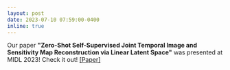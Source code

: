 ```yaml
---
layout: post
date: 2023-07-10 07:59:00-0400
inline: true
---
```

Our paper **"Zero-Shot Self-Supervised Joint Temporal Image and Sensitivity Map Reconstruction via Linear Latent Space"** was presented at MIDL 2023! Check it out! [\[Paper\]](https://openreview.net/pdf?id=gaMVPWvzF1d)
<!-- 
[https://openaccess.thecvf.com/content/CVPR2023/papers/Wang_Semi-Supervised_Parametric_Real-World_Image_Harmonization_CVPR_2023_paper.pdf \[Paper\]][https://www.youtube.com/watch?v=SGAyDbJPyps \[Video\]][https://github.com/adobe/PIH \[Code\]][cvpr23_poster_8236.pdf \[Poster\]] -->
